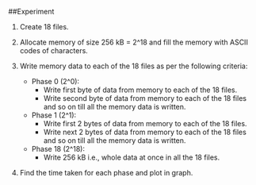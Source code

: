 ##Experiment

1. Create 18 files.

2. Allocate memory of size 256 kB = 2^18 and fill the memory with ASCII codes of characters.

3. Write memory data to each of the 18 files as per the following criteria:<br />
    - Phase 0 (2^0):<br />
       - Write first byte of data from memory to each of the 18 files.
       - Write second byte of data from memory to each of the 18 files and so on till all the memory data is written.
    - Phase 1 (2^1):
       - Write first 2 bytes of data from memory to each of the 18 files.
       - Write next 2 bytes of data from memory to each of the 18 files and so on till all the memory data is written.
    - Phase 18 (2^18):
       - Write 256 kB i.e., whole data at once in all the 18 files.

4. Find the time taken for each phase and plot in graph.
